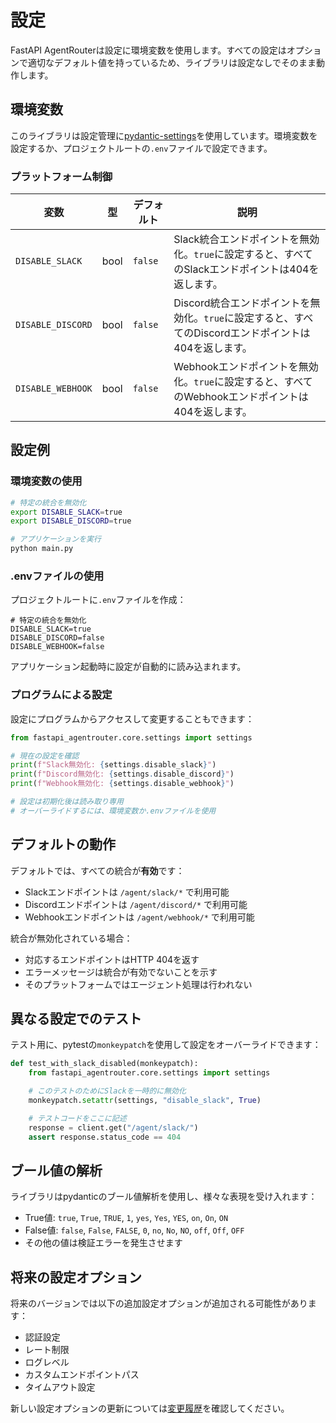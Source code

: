 # 設定

FastAPI AgentRouterは設定に環境変数を使用します。すべての設定はオプションで適切なデフォルト値を持っているため、ライブラリは設定なしでそのまま動作します。

## 環境変数

このライブラリは設定管理に[pydantic-settings](https://docs.pydantic.dev/latest/concepts/pydantic_settings/)を使用しています。環境変数を設定するか、プロジェクトルートの`.env`ファイルで設定できます。

### プラットフォーム制御

| 変数 | 型 | デフォルト | 説明 |
|----------|------|---------|-------------|
| `DISABLE_SLACK` | bool | `false` | Slack統合エンドポイントを無効化。`true`に設定すると、すべてのSlackエンドポイントは404を返します。 |
| `DISABLE_DISCORD` | bool | `false` | Discord統合エンドポイントを無効化。`true`に設定すると、すべてのDiscordエンドポイントは404を返します。 |
| `DISABLE_WEBHOOK` | bool | `false` | Webhookエンドポイントを無効化。`true`に設定すると、すべてのWebhookエンドポイントは404を返します。 |

## 設定例

### 環境変数の使用

```bash
# 特定の統合を無効化
export DISABLE_SLACK=true
export DISABLE_DISCORD=true

# アプリケーションを実行
python main.py
```

### .envファイルの使用

プロジェクトルートに`.env`ファイルを作成：

```env
# 特定の統合を無効化
DISABLE_SLACK=true
DISABLE_DISCORD=false
DISABLE_WEBHOOK=false
```

アプリケーション起動時に設定が自動的に読み込まれます。

### プログラムによる設定

設定にプログラムからアクセスして変更することもできます：

```python
from fastapi_agentrouter.core.settings import settings

# 現在の設定を確認
print(f"Slack無効化: {settings.disable_slack}")
print(f"Discord無効化: {settings.disable_discord}")
print(f"Webhook無効化: {settings.disable_webhook}")

# 設定は初期化後は読み取り専用
# オーバーライドするには、環境変数か.envファイルを使用
```

## デフォルトの動作

デフォルトでは、すべての統合が**有効**です：
- Slackエンドポイントは `/agent/slack/*` で利用可能
- Discordエンドポイントは `/agent/discord/*` で利用可能
- Webhookエンドポイントは `/agent/webhook/*` で利用可能

統合が無効化されている場合：
- 対応するエンドポイントはHTTP 404を返す
- エラーメッセージは統合が有効でないことを示す
- そのプラットフォームではエージェント処理は行われない

## 異なる設定でのテスト

テスト用に、pytestの`monkeypatch`を使用して設定をオーバーライドできます：

```python
def test_with_slack_disabled(monkeypatch):
    from fastapi_agentrouter.core.settings import settings

    # このテストのためにSlackを一時的に無効化
    monkeypatch.setattr(settings, "disable_slack", True)

    # テストコードをここに記述
    response = client.get("/agent/slack/")
    assert response.status_code == 404
```

## ブール値の解析

ライブラリはpydanticのブール値解析を使用し、様々な表現を受け入れます：
- True値: `true`, `True`, `TRUE`, `1`, `yes`, `Yes`, `YES`, `on`, `On`, `ON`
- False値: `false`, `False`, `FALSE`, `0`, `no`, `No`, `NO`, `off`, `Off`, `OFF`
- その他の値は検証エラーを発生させます

## 将来の設定オプション

将来のバージョンでは以下の追加設定オプションが追加される可能性があります：
- 認証設定
- レート制限
- ログレベル
- カスタムエンドポイントパス
- タイムアウト設定

新しい設定オプションの更新については[変更履歴](../changelog.md)を確認してください。

